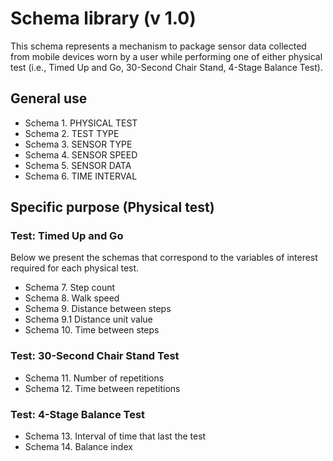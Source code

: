 # Schema library (v 1.0)

This schema represents a mechanism to package sensor data collected from mobile devices worn by a user while performing one of either physical test (i.e., Timed Up and Go, 30-Second Chair Stand, 4-Stage Balance Test).

## General use
* Schema 1. PHYSICAL TEST 
* Schema 2. TEST TYPE
* Schema 3. SENSOR TYPE
* Schema 4. SENSOR SPEED
* Schema 5. SENSOR DATA
* Schema 6. TIME INTERVAL 

## Specific purpose (Physical test)
### Test: Timed Up and Go 
Below we present the schemas that correspond to the variables of interest required for each physical test. 
* Schema 7. Step count 
* Schema 8. Walk speed 
* Schema 9. Distance between steps
* Schema 9.1 Distance unit value
* Schema 10. Time between steps

### Test: 30-Second Chair Stand Test
* Schema 11. Number of repetitions
* Schema 12. Time between repetitions

### Test: 4-Stage Balance Test
* Schema 13. Interval of time that last the test
* Schema 14. Balance index

